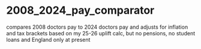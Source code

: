 # 2008_2024_pay_comparator
compares 2008 doctors pay to 2024 doctors pay and adjusts for inflation and tax brackets
based on my 25-26 uplift calc, but no pensions, no student loans and England only at present
